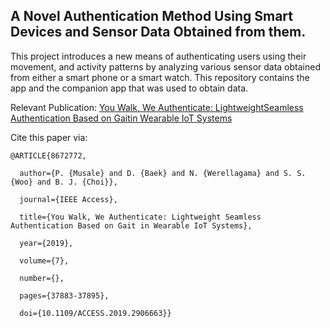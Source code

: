 ## A Novel Authentication Method Using Smart Devices and Sensor Data Obtained from them.

This project introduces a new means of authenticating users using their movement, and activity patterns by analyzing various sensor data obtained from either a smart phone or a smart watch. This repository contains the app and the companion app that was used to obtain data.

Relevant Publication: [You Walk, We Authenticate: LightweightSeamless Authentication Based on Gaitin Wearable IoT Systems](https://ieeexplore.ieee.org/stamp/stamp.jsp?arnumber=8672772)


Cite this paper via:
```
@ARTICLE{8672772,

  author={P. {Musale} and D. {Baek} and N. {Werellagama} and S. S. {Woo} and B. J. {Choi}},

  journal={IEEE Access}, 

  title={You Walk, We Authenticate: Lightweight Seamless Authentication Based on Gait in Wearable IoT Systems}, 

  year={2019},

  volume={7},

  number={},

  pages={37883-37895},

  doi={10.1109/ACCESS.2019.2906663}}
```

